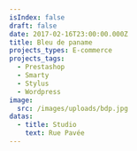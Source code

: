 ```yaml
---
isIndex: false
draft: false
date: 2017-02-16T23:00:00.000Z
title: Bleu de paname
projects_types: E-commerce
projects_tags:
  - Prestashop
  - Smarty
  - Stylus
  - Wordpress
image:
  src: /images/uploads/bdp.jpg
datas:
  - title: Studio
    text: Rue Pavée
---
```

